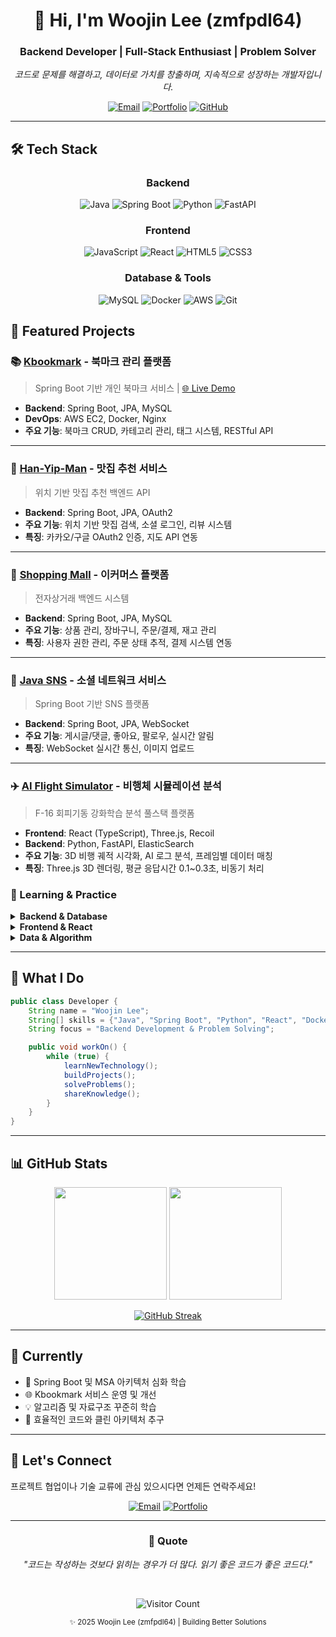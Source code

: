 <div align="center">

# 👋 Hi, I'm Woojin Lee (zmfpdl64)

### Backend Developer | Full-Stack Enthusiast | Problem Solver

<p>
  <i>코드로 문제를 해결하고, 데이터로 가치를 창출하며, 지속적으로 성장하는 개발자입니다.</i>
</p>

[![Email](https://img.shields.io/badge/Email-zmfpdl64%40naver.com-EA4335?style=flat-square&logo=gmail&logoColor=white)](mailto:zmfpdl64@naver.com)
[![Portfolio](https://img.shields.io/badge/Portfolio-kbookmark.co.kr-4285F4?style=flat-square&logo=google-chrome&logoColor=white)](https://kbookmark.co.kr)
[![GitHub](https://img.shields.io/badge/GitHub-zmfpdl64-181717?style=flat-square&logo=github)](https://github.com/zmfpdl64)

</div>

---

## 🛠️ Tech Stack

<div align="center">

### Backend
![Java](https://img.shields.io/badge/Java-007396?style=flat-square&logo=java&logoColor=white)
![Spring Boot](https://img.shields.io/badge/Spring%20Boot-6DB33F?style=flat-square&logo=spring-boot&logoColor=white)
![Python](https://img.shields.io/badge/Python-3776AB?style=flat-square&logo=python&logoColor=white)
![FastAPI](https://img.shields.io/badge/FastAPI-009688?style=flat-square&logo=fastapi&logoColor=white)

### Frontend
![JavaScript](https://img.shields.io/badge/JavaScript-F7DF1E?style=flat-square&logo=javascript&logoColor=black)
![React](https://img.shields.io/badge/React-61DAFB?style=flat-square&logo=react&logoColor=black)
![HTML5](https://img.shields.io/badge/HTML5-E34F26?style=flat-square&logo=html5&logoColor=white)
![CSS3](https://img.shields.io/badge/CSS3-1572B6?style=flat-square&logo=css3&logoColor=white)

### Database & Tools
![MySQL](https://img.shields.io/badge/MySQL-4479A1?style=flat-square&logo=mysql&logoColor=white)
![Docker](https://img.shields.io/badge/Docker-2496ED?style=flat-square&logo=docker&logoColor=white)
![AWS](https://img.shields.io/badge/AWS-232F3E?style=flat-square&logo=amazon-aws&logoColor=white)
![Git](https://img.shields.io/badge/Git-F05032?style=flat-square&logo=git&logoColor=white)

</div>

## 💼 Featured Projects

### 📚 [Kbookmark](https://github.com/zmfpdl64/BookMark) - 북마크 관리 플랫폼

> Spring Boot 기반 개인 북마크 서비스 | [🌐 Live Demo](https://kbookmark.co.kr)

- **Backend**: Spring Boot, JPA, MySQL
- **DevOps**: AWS EC2, Docker, Nginx
- **주요 기능**: 북마크 CRUD, 카테고리 관리, 태그 시스템, RESTful API

---

### 🍜 [Han-Yip-Man](https://github.com/zmfpdl64/Han-Yip-Man-back) - 맛집 추천 서비스

> 위치 기반 맛집 추천 백엔드 API

- **Backend**: Spring Boot, JPA, OAuth2
- **주요 기능**: 위치 기반 맛집 검색, 소셜 로그인, 리뷰 시스템
- **특징**: 카카오/구글 OAuth2 인증, 지도 API 연동

---

### 🛒 [Shopping Mall](https://github.com/zmfpdl64/shopping-mall-back-end) - 이커머스 플랫폼

> 전자상거래 백엔드 시스템

- **Backend**: Spring Boot, JPA, MySQL
- **주요 기능**: 상품 관리, 장바구니, 주문/결제, 재고 관리
- **특징**: 사용자 권한 관리, 주문 상태 추적, 결제 시스템 연동

---

### 💬 [Java SNS](https://github.com/zmfpdl64/JAVA_SNS) - 소셜 네트워크 서비스

> Spring Boot 기반 SNS 플랫폼

- **Backend**: Spring Boot, JPA, WebSocket
- **주요 기능**: 게시글/댓글, 좋아요, 팔로우, 실시간 알림
- **특징**: WebSocket 실시간 통신, 이미지 업로드

---

### ✈️ [AI Flight Simulator](https://github.com/zmfpdl64/Review-Analysis) - 비행체 시뮬레이션 분석

> F-16 회피기동 강화학습 분석 풀스택 플랫폼

- **Frontend**: React (TypeScript), Three.js, Recoil
- **Backend**: Python, FastAPI, ElasticSearch
- **주요 기능**: 3D 비행 궤적 시각화, AI 로그 분석, 프레임별 데이터 매칭
- **특징**: Three.js 3D 렌더링, 평균 응답시간 0.1~0.3초, 비동기 처리

### 📖 Learning & Practice

<details>
<summary><b>Backend & Database</b></summary>

- [JPA ORM Study](https://github.com/zmfpdl64/JpaORMStudy) - JPA 및 ORM 학습
- [MVC Base](https://github.com/zmfpdl64/mvc_base) - MVC 패턴 기초 학습
- [StudyCafe AWS](https://github.com/zmfpdl64/StudyCafe-AWS) - AWS 배포 실습

</details>

<details>
<summary><b>Frontend & React</b></summary>

- [Learning React](https://github.com/zmfpdl64/LearningReact) - React 기초부터 심화
- [Project Board](https://github.com/zmfpdl64/fastcampus-project-board) - 게시판 프로젝트

</details>

<details>
<summary><b>Data & Algorithm</b></summary>

- [Crawling](https://github.com/zmfpdl64/crawlling) - Python 크롤링 실습
- [Programmers Code Test](https://github.com/zmfpdl64/Programers_code_test) - 알고리즘 문제 풀이
- [SUPER](https://github.com/zmfpdl64/SUPER) - 데이터 분석 프로젝트

</details>

---

## 🎯 What I Do

```java
public class Developer {
    String name = "Woojin Lee";
    String[] skills = {"Java", "Spring Boot", "Python", "React", "Docker"};
    String focus = "Backend Development & Problem Solving";

    public void workOn() {
        while (true) {
            learnNewTechnology();
            buildProjects();
            solveProblems();
            shareKnowledge();
        }
    }
}
```

---



## 📊 GitHub Stats

<div align="center">

<img height="180em" src="https://github-readme-stats.vercel.app/api?username=zmfpdl64&show_icons=true&theme=tokyonight&include_all_commits=true&count_private=true"/>
<img height="180em" src="https://github-readme-stats.vercel.app/api/top-langs/?username=zmfpdl64&layout=compact&theme=tokyonight&langs_count=8"/>

</div>

<div align="center">

[![GitHub Streak](https://github-readme-streak-stats.herokuapp.com/?user=zmfpdl64&theme=tokyonight)](https://github.com/zmfpdl64)

</div>

---

## 🌱 Currently

- 🔭 Spring Boot 및 MSA 아키텍처 심화 학습
- 🌐 Kbookmark 서비스 운영 및 개선
- 💡 알고리즘 및 자료구조 꾸준히 학습
- 🚀 효율적인 코드와 클린 아키텍처 추구

---

## 💬 Let's Connect

프로젝트 협업이나 기술 교류에 관심 있으시다면 언제든 연락주세요!

<div align="center">

[![Email](https://img.shields.io/badge/Email-zmfpdl64%40naver.com-EA4335?style=for-the-badge&logo=gmail&logoColor=white)](mailto:zmfpdl64@naver.com)
[![Portfolio](https://img.shields.io/badge/Portfolio-Visit%20My%20Site-4285F4?style=for-the-badge&logo=google-chrome&logoColor=white)](https://kbookmark.co.kr)

</div>

---

<div align="center">

### 💭 Quote

*"코드는 작성하는 것보다 읽히는 경우가 더 많다. 읽기 좋은 코드가 좋은 코드다."*

<br/>

![Visitor Count](https://hits.seeyoufarm.com/api/count/incr/badge.svg?url=https%3A%2F%2Fgithub.com%2Fzmfpdl64&count_bg=%2379C83D&title_bg=%23555555&icon=&icon_color=%23E7E7E7&title=visitors&edge_flat=false)

<sub>✨ 2025 Woojin Lee (zmfpdl64) | Building Better Solutions</sub>

</div>
